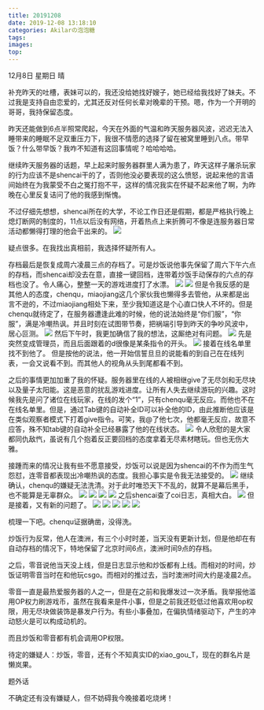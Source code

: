 ```yaml
---
title: 20191208
date: 2019-12-08 13:18:10
categories: Akilarの泡泡糖
tags: 
images:
top:
---
```


12月8日 星期日 晴

补充昨天的吐槽，表妹可以的，我还没给她找好嫂子，她已经给我找好了妹夫。不过我是支持自由恋爱的，尤其还反对任何长辈对晚辈的干预。嗯，作为一个开明的哥哥，我持保留态度。

昨天还能做到6点半照常爬起，今天在外面的气温和昨天服务器风波，迟迟无法入睡带来的睡眠不足双重压力下，我很不情愿的选择了留在被窝里睡到八点。带早饭？什么带早饭？我咋不知道有这回事情呢？哈哈哈哈。

继续昨天服务器的话题，早上起来时服务器群里人满为患了，昨天这样子屠杀玩家的行为应该不是shencai干的了，否则他没必要表现的这么愤怒，说起来他的言语间始终在为我蒙受不白之冤打抱不平，这样的情况我实在怀疑不起来他了啊，为昨晚在心里反复诘问了他的我感到惭愧。

不过仔细先想想，shencai所在的大学，不论工作日还是假期，都是严格执行晚上熄灯断网的制度的，11点以后没有网络，开着热点上来折腾可不像是连服务器日常活动都懒得打理的他会干出来的。
![](/20191208/20191213013515329.png)

疑点很多。在我找出真相前，我选择怀疑所有人。

存档最后是恢复成周六凌晨三点的存档了。可是炒饭说他事先保留了周六下午六点的存档，而shencai却没去在意，直接一键回档，连带着炒饭手动保存的六点的存档也没了。令人痛心，整整一天的游戏进度打了水漂。
![](/20191208/20191213013400553.png)
![](/20191208/20191213013825834.png)
但是令我反感的是其他人的态度，chenqu，miaojiang这几个家伙我也懒得多去管他，从来都是出言不逊的，不过miaojiang相处下来，至少我知道这是个心直口快人不坏的。但是chenqu就待定了，在服务器遭逢此难的时候，他的说法始终是“你们服”，“你服”，满是冷嘲热讽。并且时刻在试图带节奏，把祸端引导到昨天的争吵风波中，居心叵测。
![](/20191208/20191213013718764.png)
然后下午时，我更加确信了我的想法，这厮绝对有问题。
![](/20191208/20191213014527920.png)
先是突然变成管理员，而且后面跟着的d很像是某条指令的开头。
![](/20191208/20191213014656795.png)
接着在线名单里找不到他了。
但是按他的说法，他一开始信誓旦旦的说能看的到自己在在线列表，一会又说看不到。而其他人的视角从头到尾都看不到。

之后的事情更加加重了我的怀疑。服务器里在线的人被相继give了无尽剑和无尽块以及量子太阳能。这是恶意的扰乱游戏进度。让所有人失去继续游玩的兴趣。这时候我先是问了诸位在线玩家，在线的发个“1”，只有chenqu毫无反应。而他也不在在线名单里。但是，通过Tab键的自动补全ID可以补全他的ID，由此推断他应该是在类似观察者模式下打着give指令。可笑，我@了他七次，他都毫无反应，故意不应答，殊不知tab键的自动补全已经暴露了他的在线状态。
![](/20191208/20191213021812533.png)
令人欣慰的是大家都同仇敌忾，虽说有几个抱着反正要回档的态度拿着无尽素材瞎玩。但也无伤大雅。

接踵而来的情况让我有些不愿意接受，炒饭可以说是因为shencai的不作为而生气怨怼，连零音都表现出冷嘲热讽的态度。我担心事实是令我无法接受的。
![](/20191208/20191213015058580.png)
继续确认，chenqu的嫌疑无法洗清。对于此时唯恐天下不乱的，就算不是幕后黑手，也不能算是无辜群众。
![](/20191208/20191213022020599.png)
![](/20191208/20191213022204524.png)
![](/20191208/20191213022355536.png)
![](/20191208/20191213024536020.png)
之后shencai查了coi日志，真相大白。
![](/20191208/20191213024127402.png)
但是接着，又有新的问题了。
![](/20191208/20191213024240513.png)
![](/20191208/20191213024344081.png)
![](/20191208/20191213024421214.png)
![](/20191208/20191213024653269.png)
![](/20191208/20191213024702508.png)

梳理一下吧。chenqu证据确凿，没得洗。

炒饭行为反常，他人在澳洲，有三个小时时差，当天没有更新计划，但是他却在有自动存档的情况下，特地保留了北京时间6点，澳洲时间9点的存档。

之后，零音说他当天没上线，但是日志显示他和炒饭都有上线。而相对的时间，炒饭证明零音当时在和他玩csgo。而相对的推过去，当时澳洲时间大约是凌晨2点。

零音一直是最热爱服务器的人之一，但是在之前和我爆发过一次矛盾。我举报他滥用OP权力刷游戏币，虽然在我看来是件小事，但是之前我还贬低过他喜欢用op权限，用无尽块做装饰是暴发户行为。有些小事叠加，在偏执情绪驱动下，产生的冲动怒火是可以构成动机的。

而且炒饭和零音都有机会调用OP权限。

待定的嫌疑人：炒饭，零音，还有个不知真实ID的xiao_gou_T，现在的群名片是懒岚果。

题外话

不确定还有没有嫌疑人，但不妨碍我今晚接着吃烧烤！